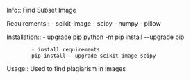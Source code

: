 Info::
              Find Subset Image

Requirements::
            - scikit-image
            - scipy
            - numpy
            - pillow

Installation::
            - upgrade pip
            python -m pip install --upgrade pip

            - install requirements
            pip install --upgrade scikit-image scipy

Usage::
             Used to find plagiarism in images
